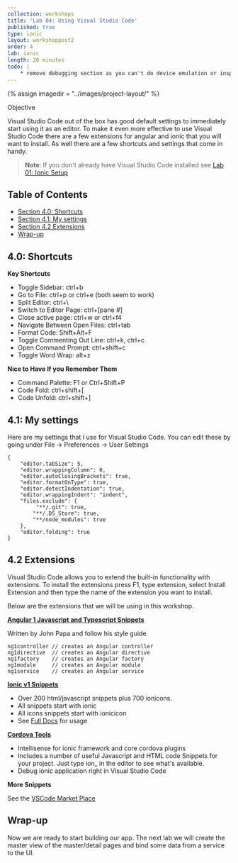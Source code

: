 ```yaml
---
collection: workshops
title: 'Lab 04: Using Visual Studio Code'
published: true
type: ionic
layout: workshoppost2
order: 4
lab: ionic
length: 20 minutes
todo: |
    * remove debugging section as you can't do device emulation or inspect element since Chrome will crash and exit process.
---
```


{% assign imagedir = "../images/project-layout/" %}


<div class="fake-h2">Objective</div>

Visual Studio Code out of the box has good default settings to immediately start using it as an editor.  To make it even more effective to use Visual Studio Code there are a few extensions for angular and ionic that you will want to install.  As well there are a few shortcuts and settings that come in handy.


>**Note**: If you don't already have Visual Studio Code installed see [Lab 01: Ionic Setup](../01-install-ionic/)

<!-- START doctoc generated TOC please keep comment here to allow auto update -->
<!-- DON'T EDIT THIS SECTION, INSTEAD RE-RUN doctoc TO UPDATE -->
<h2>Table of Contents</h2>

- [Section 4.0: Shortcuts](#section-40-shortcuts)
- [Section 4.1: My settings](#section-41-my-settings)
- [Section 4.2 Extensions](#section-42-extensions)
- [Wrap-up](#wrap-up)

<!-- END doctoc generated TOC please keep comment here to allow auto update -->

## 4.0: Shortcuts

**Key Shortcuts**

* Toggle Sidebar: ctrl+b
* Go to File: ctrl+p or ctrl+e (both seem to work)
* Split Editor: ctrl+\
* Switch to Editor Page: ctrl+[pane #]
* Close active page: ctrl+w or ctrl+f4
* Navigate Between Open Files: ctrl+tab
* Format Code: Shift+Alt+F
* Toggle Commenting Out Line: ctrl+k, ctrl+c
* Open Command Prompt: ctrl+shift+c
* Toggle Word Wrap: alt+z

**Nice to Have If you Remember Them**
* Command Palette: F1 or Ctrl+Shift+P
* Code Fold: ctrl+shift+[
* Code Unfold: ctrl+shift+]

## 4.1: My settings

Here are my settings that I use for Visual Studio Code.  You can edit these by going under File -> Preferences -> User Settings

    {
        "editor.tabSize": 5,
        "editor.wrappingColumn": 0,
        "editor.autoClosingBrackets": true,
        "editor.formatOnType": true,
        "editor.detectIndentation": true,
        "editor.wrappingIndent": "indent",
        "files.exclude": {
             "**/.git": true,
            "**/.DS_Store": true,
            "**/node_modules": true
        },
        "editor.folding": true
    }

## 4.2 Extensions

Visual Studio Code allows you to extend the built-in functionality with extensions.  To install the extensions press F1, type extension, select Install Extension and then type the name of the extension you want to install.

Below are the extensions that we will be using in this workshop.

**[Angular 1 Javascript and Typescript Snippets](https://marketplace.visualstudio.com/items?itemName=johnpapa.Angular1)**

Written by John Papa and follow his style guide.

    ng1controller // creates an Angular controller
    ng1directive  // creates an Angular directive
    ng1factory    // creates an Angular factory
    ng1module     // creates an Angular module
    ng1service    // creates an Angular service

**[Ionic v1 Snippets](https://marketplace.visualstudio.com/items?itemName=justinjames.ionic1-snippets)**

* Over 200 html/javascript snippets plus 700 ionicons.
* All snippets start with ionic
* All icons snippets start with ionicicon
* See [Full Docs](https://github.com/digitaldrummerj/vscode-ionic1-snippets/blob/master/docs.md) for usage

**[Cordova Tools](https://marketplace.visualstudio.com/items?itemName=vsmobile.cordova-tools)**

* Intellisense for ionic framework and core cordova plugins
* Includes a number of useful Javascript and HTML code Snippets for your project.  Just type ion_ in the editor to see what's available.
* Debug ionic application right in Visual Studio Code


**More Snippets**

 See the [VSCode Market Place](https://marketplace.visualstudio.com/VSCode)


## Wrap-up

Now we are ready to start building our app.  The next lab we will create the master view of the master/detail pages and bind some data from a service to the UI.